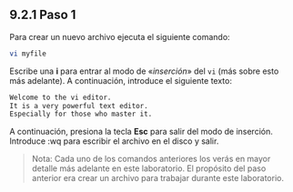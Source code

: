 ## 9.2.1 Paso 1
Para crear un nuevo archivo ejecuta el siguiente comando:
```bash
vi myfile
```

Escribe una __i__ para entrar al modo de «_inserción_» del `vi` (más sobre esto más adelante). A continuación, introduce el siguiente texto:

```bash
Welcome to the vi editor.
It is a very powerful text editor.
Especially for those who master it.
```

A continuación, presiona la tecla __Esc__ para salir del modo de inserción. Introduce :wq para escribir el archivo en el disco y salir.

>Nota: Cada uno de los comandos anteriores los verás en mayor detalle más adelante en este laboratorio. El propósito del paso anterior era crear un archivo para trabajar durante este laboratorio.

